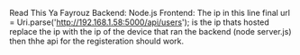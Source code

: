 Read This Ya Fayrouz
Backend: Node.js
Frontend: The ip in this line     final url = Uri.parse('http://192.168.1.58:5000/api/users'); is the ip thats hosted replace the ip with the ip of the device that ran the backend (node server.js) then thhe api for the registeration should work.
